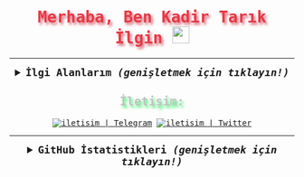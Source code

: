 <samp>
  <h1 align="center" style="color:#e63946;text-shadow: 3px 4px 4px rgba(205, 50, 70, 0.7);">Merhaba, Ben Kadir Tarık İlgin <img src="https://raw.githubusercontent.com/MartinHeinz/MartinHeinz/master/wave.gif" width="30px">
 </h1> 
  

---

  <details align="center">
    <summary style="font-weight: bold; font-size: 18px">
      <b>İlgi Alanlarım</b>
      <i>(genişletmek için tıklayın!)</i>
    </summary>
    <br/>
  
  ![Linux](https://img.shields.io/badge/Linux-FCC624?style=for-the-badge&logo=linux&logoColor=black)
  ![Python](https://img.shields.io/badge/python-cD1?style=for-the-badge&logo=python&logoColor=EF7F1A&color=2B2A29)
  </details>

  <h2 align="center" style="color:#c1c1c1;text-shadow: 3px 4px 4px rgba(0, 250, 70, 0.7)"> İletişim: </h2>

  <div align="center">
    <a target="_blank" href="https://t.me/sadik1453">               <img alt="iletisim | Telegram" src="https://img.shields.io/badge/telegram-2B2A29.svg?style=for-the-badge&logo=telegram&logoColor=EF7F1A"></a>
    <a target="_blank" href="https://twitter.com/kadirilgin1453">               <img alt="iletisim | Twitter" src="https://img.shields.io/badge/Twitter-1DA1F2?style=for-the-badge&logo=twitter&logoColor=white"></a>
  </div>

  ---

  <details align="center">
    <summary style="font-weight: bold; font-size: 18px">
      <b>GitHub İstatistikleri</b>
      <i>(genişletmek için tıklayın!)</i>
    </summary>
    <br/>
  
  <img width="53%" alt="Kadirilgin1453'ün GitHub İstatistikleri" src="https://github-readme-stats.vercel.app/api?username=kadirilgin1453&show_icons=true&bg_color=2B2A29&icon_color=EF7F1A&text_color=FFF&title_color=EF7F1A"/>
  <img width="44%" alt="Kadirilgin1453'ün En Çok Kullandığı Diller" src="https://github-readme-stats.vercel.app/api/top-langs/?username=kadirilgin1453&layout=compact&bg_color=2B2A29&text_color=FFF&title_color=EF7F1A"/>

  </details>
</samp>
